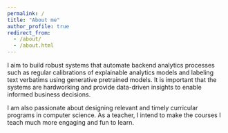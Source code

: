 ```yaml
---
permalink: /
title: "About me"
author_profile: true
redirect_from: 
  - /about/
  - /about.html
---
```


I aim to build robust systems that automate backend analytics processes such as regular calibrations of explainable analytics models and labeling text verbatims using generative pretrained models. It is important that the systems are hardworking and provide data-driven insights to enable informed business decisions.

I am also passionate about designing relevant and timely curricular programs in computer science. As a teacher, I intend to make the courses I teach much more engaging and fun to learn. 


